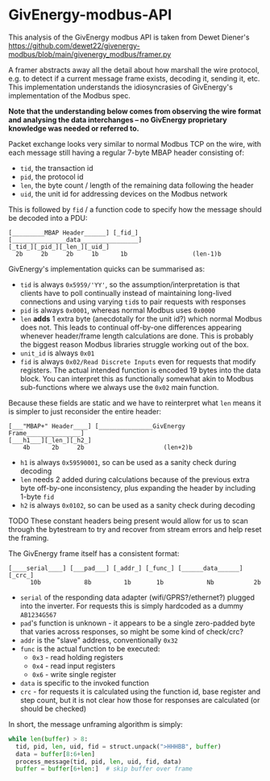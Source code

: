 # GivEnergy-modbus-API

This analysis of the GivEnergy modbus API is taken from Dewet Diener's
<https://github.com/dewet22/givenergy-modbus/blob/main/givenergy_modbus/framer.py>

A framer abstracts away all the detail about how marshall the wire
protocol, e.g. to detect if a current message frame exists, decoding
it, sending it, etc.  This implementation understands the
idiosyncrasies of GivEnergy's implementation of the Modbus spec.

**Note that
the understanding below comes from observing the wire format and analysing the
data interchanges – no GivEnergy proprietary knowledge was needed or referred to.**

Packet exchange looks very similar to normal Modbus TCP on the wire, with each
message still having a regular 7-byte MBAP header consisting of:

  * `tid`, the transaction id
  * `pid`, the protocol id
  * `len`, the byte count / length of the remaining data following the header
  * `uid`, the unit id for addressing devices on the Modbus network

This is followed by `fid` / a function code to specify how the message should be
decoded into a PDU:

```
[_________MBAP Header______] [_fid_] [_______________data________________]
[_tid_][_pid_][_len_][_uid_]
  2b     2b     2b     1b      1b                  (len-1)b
```

GivEnergy's implementation quicks can be summarised as:

  * `tid` is always `0x5959/'YY'`, so the assumption/interpretation is that clients
     have to poll continually instead of maintaining long-lived connections and
     using varying `tid`s to pair requests with responses
  * `pid` is always `0x0001`, whereas normal Modbus uses `0x0000`
  * `len` **adds** 1 extra byte (anecdotally for the unit id?) which normal
     Modbus does not. This leads to continual off-by-one differences appearing
     whenever header/frame length calculations are done. This is probably the
     biggest reason Modbus libraries struggle working out of the box.
  * `unit_id` is always `0x01`
  * `fid` is always `0x02/Read Discrete Inputs` even for requests that modify
     registers. The actual intended function is encoded 19 bytes into the data
     block. You can interpret this as functionally somewhat akin to Modbus
     sub-functions where we always use the `0x02` main function.

Because these fields are static and we have to reinterpret what `len` means it is
simpler to just reconsider the entire header:

```
[___"MBAP+" Header____] [_______________GivEnergy Frame_______________]
[___h1___][_len_][_h2_]
    4b      2b     2b                      (len+2)b
```

  * `h1` is always `0x59590001`, so can be used as a sanity check during decoding
  * `len` needs 2 added during calculations because of the previous extra byte
     off-by-one inconsistency, plus expanding the header by including 1-byte `fid`
  * `h2` is always `0x0102`, so can be used as a sanity check during decoding

TODO These constant headers being present would allow for us to scan through the
bytestream to try and recover from stream errors and help reset the framing.

The GivEnergy frame itself has a consistent format:

```
[____serial____] [___pad___] [_addr_] [_func_] [______data______] [_crc_]
      10b            8b         1b       1b            Nb           2b
```

 * `serial` of the responding data adapter (wifi/GPRS?/ethernet?) plugged into
    the inverter. For requests this is simply hardcoded as a dummy `AB1234G567`
 * `pad`'s function is unknown - it appears to be a single zero-padded byte that
    varies across responses, so might be some kind of check/crc?
 * `addr` is the "slave" address, conventionally `0x32`
 * `func` is the actual function to be executed:
    * `0x3` - read holding registers
    * `0x4` - read input registers
    * `0x6` - write single register
 * `data` is specific to the invoked function
 * `crc` - for requests it is calculated using the function id, base register and
    step count, but it is not clear how those for responses are calculated (or
    should be checked)

In short, the message unframing algorithm is simply:

```python
while len(buffer) > 8:
  tid, pid, len, uid, fid = struct.unpack(">HHHBB", buffer)
  data = buffer[8:6+len]
  process_message(tid, pid, len, uid, fid, data)
  buffer = buffer[6+len:]  # skip buffer over frame
```
